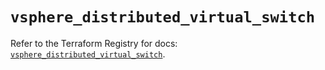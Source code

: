 # `vsphere_distributed_virtual_switch`

Refer to the Terraform Registry for docs: [`vsphere_distributed_virtual_switch`](https://registry.terraform.io/providers/vmware/vsphere/2.14.0/docs/resources/distributed_virtual_switch).
